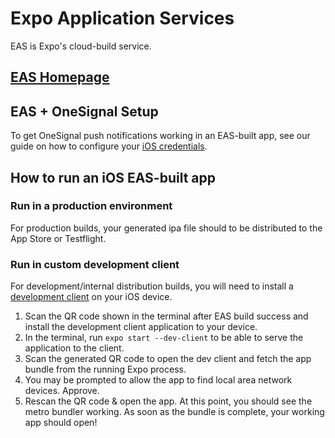 # Expo Application Services
EAS is Expo's cloud-build service.

## [EAS Homepage](https://expo.dev/eas)

## EAS + OneSignal Setup
To get OneSignal push notifications working in an EAS-built app, see our guide on how to configure your [iOS credentials](IOS_CREDENTIALS_EAS.md).

## How to run an iOS EAS-built app
### Run in a production environment
For production builds, your generated ipa file should to be distributed to the App Store or Testflight.


### Run in custom development client
For development/internal distribution builds, you will need to install a [development client](https://docs.expo.dev/development/getting-started/) on your iOS device.

1. Scan the QR code shown in the terminal after EAS build success and install the development client application to your device.
2. In the terminal, run `expo start --dev-client` to be able to serve the application to the client.
3. Scan the generated QR code to open the dev client and fetch the app bundle from the running Expo process.
4. You may be prompted to allow the app to find local area network devices. Approve.
5. Rescan the QR code & open the app. At this point, you should see the metro bundler working. As soon as the bundle is complete, your working app should open!
